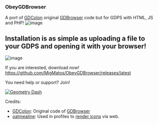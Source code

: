 ### ObeyGDBrowser 

A port of [GDColon](https://github.com/GDColon) original [GDBrowser](https://github.com/GDColon/GDBrowser) code but for GDPS with HTML, JS and PHP!
![image](https://github.com/user-attachments/assets/e26a7e12-a47d-46b9-b91c-0882f895987d)

## Installation is as simple as uploading a file to your GDPS and opening it with your browser!
![image](https://github.com/MigMatos/ObeyGDBrowser/assets/87149085/9e99c1f6-6a0c-43e4-bcda-3a981e2156bd)

If you are interested, download now!
https://github.com/MigMatos/ObeyGDBrowser/releases/latest

You need help or support? Join!

[![Geometry Dash](https://invidget.switchblade.xyz/EbYKSHh95B)](https://discord.gg/EbYKSHh95B)

Credits:

- [GDColon](https://github.com/GDColon): Original code of [GDBrowser](https://github.com/GDColon/GDBrowser)
- [oatmealine](https://github.com/oatmealine/): Used in profiles to [render icons](https://github.com/oatmealine/gd-icon-renderer-web) via web.
